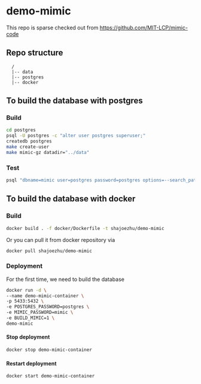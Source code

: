 # demo-mimic

This repo is sparse checked out from https://github.com/MIT-LCP/mimic-code

## Repo structure

```
  /
  |-- data
  |-- postgres
  |-- docker
```

## To build the database with postgres

### Build

```bash
cd postgres
psql -U postgres -c "alter user postgres superuser;"
createdb postgres
make create-user
make mimic-gz datadir="../data"
```

### Test

```bash
psql "dbname=mimic user=postgres password=postgres options=--search_path=mimiciii" -v ON_ERROR_STOP=1 -f postgres_checks.sql
```

## To build the database with docker

### Build

```bash
docker build . -f docker/Dockerfile -t shajoezhu/demo-mimic
```

Or you can pull it from docker repository via

```bash
docker pull shajoezhu/demo-mimic
```

### Deployment

For the first time, we need to build the database

```bash
docker run -d \
--name demo-mimic-container \
-p 5433:5432 \
-e POSTGRES_PASSWORD=postgres \
-e MIMIC_PASSWORD=mimic \
-e BUILD_MIMIC=1 \
demo-mimic
```

#### Stop deployment

```bash
docker stop demo-mimic-container
```

#### Restart deployment

```bash
docker start demo-mimic-container
```
